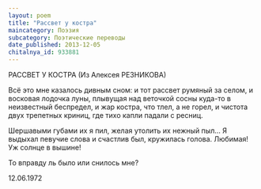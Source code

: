 ```yaml
---
layout: poem
title: "Рассвет у костра"
maincategory: Поэзия
subcategory: Поэтические переводы
date_published: 2013-12-05
chitalnya_id: 933881
---
```




РАССВЕТ У КОСТРА
(Из Алексея РЕЗНИКОВА)

Всё это мне казалось дивным сном:
и тот рассвет румяный за селом,
и восковая лодочка луны,
плывущая над веточкой сосны
куда-то в неизвестный беспредел,
и жар костра, что тлел, а не горел,
и чистота двух трепетных криниц,
где тихо капли падали с ресниц.

Шершавыми губами их я пил,
желая утолить их нежный пыл...
Я выдыхал певучие слова
и счастлив был, кружилась голова.
Любимая!
Уж солнце в вышине!

То вправду ль было
или снилось мне?

12.06.1972







